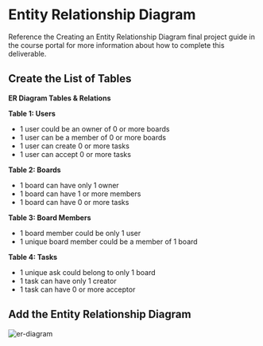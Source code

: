 # Entity Relationship Diagram

Reference the Creating an Entity Relationship Diagram final project guide in the course portal for more information about how to complete this deliverable.

## Create the List of Tables

**ER Diagram Tables & Relations**

**Table 1: Users**
- 1 user could be an owner of 0 or more boards
- 1 user can be a member of 0 or more boards
- 1 user can create 0 or more tasks
- 1 user can accept 0 or more tasks

**Table 2: Boards**
- 1 board can have only 1 owner
- 1 board can have 1 or more members
- 1 board can have 0 or more tasks

**Table 3: Board Members**
- 1 board member could be only 1 user
- 1 unique board member could be a member of 1 board

**Table 4: Tasks**
- 1 unique ask could belong to only 1 board
- 1 task can have only 1 creator
- 1 task can have 0 or more acceptor


## Add the Entity Relationship Diagram

<img src="https://github.com/ManyaBondada/web103_finalproject/blob/main/planning/capstone_erd.png" alt="er-diagram">
